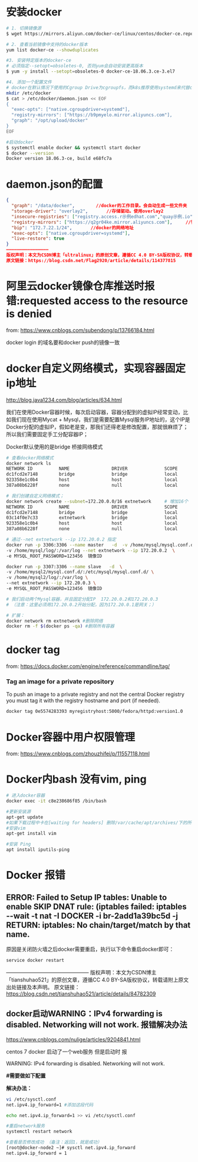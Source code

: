 

# 安装docker

```sh
# 1. 切换镜像源
$ wget https://mirrors.aliyun.com/docker-ce/linux/centos/docker-ce.repo -O /etc/yum.repos.d/docker-ce.repo

# 2. 查看当前镜像中支持的docker版本
yum list docker-ce --showduplicates

#3. 安装特定版本的docker-ce 
# 必须指定--setopt=obsoletes-0, 否则yum会自动安装更高版本
$ yum -y install --setopt=obsoletes-0 docker-ce-18.06.3.ce-3.el7

#4. 添加一个配置文件
# docker在默认情况下使用的Cgroup Drive为cgroupfs，而k8s推荐使用systemd来代替cgroups
mkdir /etc/docker
$ cat > /etc/docker/daemon.json << EOF
{
  "exec-opts": ["native.cgroupdriver=systemd"],
  "registry-mirrors": ["https://b9pmyelo.mirror.aliyuncs.com"],
  "graph": "/opt/upload/docker"
}
EOF

#启动docker
$ systemctl enable docker && systemctl start docker
$ docker --version
Docker version 18.06.3-ce, build e68fc7a


```

# daemon.json的配置

```json
{
  "graph": "/data/docker",        //docker的工作目录。会自动生成一些文件夹
  "storage-driver": "overlay2",       //存储驱动。使用overlay2
  "insecure-registries": ["registry.access.r示例edhat.com","quay示例.io"],        //不安全的registries。自己的私有仓库也填在里边
  "registry-mirrors": ["https://q2gr04ke.mirror.aliyuncs.com"],     //镜像加速源。这里是阿里的
  "bip": "172.7.22.1/24",       //docker的网络地址
  "exec-opts": ["native.cgroupdriver=systemd"],
  "live-restore": true
}
————————————————
版权声明：本文为CSDN博主「ultralinux」的原创文章，遵循CC 4.0 BY-SA版权协议，转载请附上原文出处链接及本声明。
原文链接：https://blog.csdn.net/Flag2920/article/details/114377815
```



# 阿里云docker镜像仓库推送时报错:requested access to the resource is denied

from: https://www.cnblogs.com/subendong/p/13766184.html

docker login 的域名要和docker push的镜像一致

# docker自定义网络模式，实现容器固定ip地址

http://blog.java1234.com/blog/articles/634.html

我们在使用Docker容器时候，每次启动容器，容器分配到的虚拟IP经常变动，比如我们现在使用Mycat +  Mysql，我们是需要配置Mysql服务IP地址的，这个IP是Docker分配的虚拟IP，假如老是变，那我们还得老是修改配置，那就很麻烦了；所以我们需要固定手工分配容器IP；

Docker默认使用的是bridge 桥接网络模式

```sh
# 查看docker网络模式
docker network ls
NETWORK ID          NAME                DRIVER              SCOPE
dc1fcd2e7148        bridge              bridge              local
923358e1c0b4        host                host                local
387a08b6228f        none                null                local
```

```sh
# 我们创建自定义网络模式；
docker network create --subnet=172.20.0.0/16 extnetwork		# 增加16个
NETWORK ID          NAME                DRIVER              SCOPE
dc1fcd2e7148        bridge              bridge              local
03c14f0e7c33        extnetwork          bridge              local
923358e1c0b4        host                host                local
387a08b6228f        none                null                local
```

```sh
# 通过--net extnetwork --ip 172.20.0.2 指定   
docker run -p 3306:3306 --name master   -d  -v /home/mysql/mysql.conf.d/:/etc/mysql/mysql.conf.d/\
-v /home/mysql/log/:/var/log --net extnetwork --ip 172.20.0.2  \
-e MYSQL_ROOT_PASSWORD=123456  镜像ID

docker run -p 3307:3306 --name slave   -d  \
-v /home/mysql2/mysql.conf.d/:/etc/mysql/mysql.conf.d/ \
-v /home/mysql2/log/:/var/log \
--net extnetwork --ip 172.20.0.3 \
-e MYSQL_ROOT_PASSWORD=123456  镜像ID 

# 我们启动两个Mysql容器，并且固定分配IP  172.20.0.2和172.20.0.3
# （注意：这里必须用172.20.0.2开始分配，因为172.20.0.1是网关；）
```

```sh
# 扩展：
docker network rm extnetwork #删除网络
docker rm -f $(docker ps -qa) #删除所有容器
```

# docker tag

from: https://docs.docker.com/engine/reference/commandline/tag/

### Tag an image for a private repository

To push an image to a private registry and not the central Docker registry you must tag it with the registry hostname and port (if needed).

```sh
docker tag 0e5574283393 myregistryhost:5000/fedora/httpd:version1.0
```

# Docker容器中用户权限管理

from: https://www.cnblogs.com/zhouzhifei/p/11557118.html

# Docker内bash 没有vim, ping 

```sh
# 进入docker容器
docker exec -it c8e238686f85 /bin/bash

#更新安装源 
apt-get update 
#如果下载过程中卡在[waiting for headers] 删除/var/cache/apt/archives/下的所有文件 
#安装vim 
apt-get install vim

#安装 Ping
apt install iputils-ping
```



# Docker 报错

## ERROR: Failed to Setup IP tables: Unable to enable SKIP DNAT rule:  (iptables failed: iptables --wait -t nat -I DOCKER -i br-2add1a39bc5d -j RETURN: iptables: No chain/target/match by that name.

原因是关闭防火墙之后docker需要重启，执行以下命令重启docker即可：

```sh
service docker restart
```

————————————————
版权声明：本文为CSDN博主「tianshuhao521」的原创文章，遵循CC 4.0 BY-SA版权协议，转载请附上原文出处链接及本声明。
原文链接：https://blog.csdn.net/tianshuhao521/article/details/84782309



## docker启动WARNING：IPv4 forwarding is disabled. Networking will not work. 报错解决办法

https://www.cnblogs.com/nulige/articles/9204841.html

centos 7 docker 启动了一个web服务 但是启动时 报

WARNING: IPv4 forwarding is disabled. Networking will not work.

**#需要做如下配置**

**解决办法：**

```sh
vi /etc/sysctl.conf
net.ipv4.ip_forward=1 #添加这段代码

echo net.ipv4.ip_forward=1 >> vi /etc/sysctl.conf

#重启network服务
systemctl restart network 

#查看是否修改成功 （备注：返回1，就是成功）
[root@docker-node2 ~]# sysctl net.ipv4.ip_forward
net.ipv4.ip_forward = 1
```



